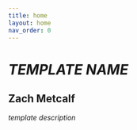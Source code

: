 ```yaml
---
title: home
layout: home
nav_order: 0
---
```


# *TEMPLATE NAME*
## Zach Metcalf

*template description*
